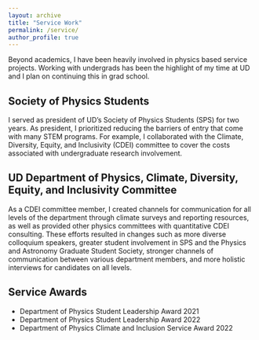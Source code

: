 ```yaml
---
layout: archive
title: "Service Work"
permalink: /service/
author_profile: true
---
```

Beyond academics, I have been heavily involved in physics based service projects. Working with undergrads has been the highlight of my time at UD and I plan on continuing this in grad school. 


Society of Physics Students
-----
I served as president of UD’s Society of Physics Students (SPS) for two years. As president, I prioritized reducing the barriers of entry that come with many STEM programs. For example, I collaborated with the Climate, Diversity, Equity, and Inclusivity (CDEI) committee to cover the costs associated with undergraduate research involvement. 

UD Department of Physics, Climate, Diversity, Equity, and Inclusivity Committee
----
As a CDEI committee member, I created channels for communication for all levels of the department through climate surveys and reporting resources, as well as provided other physics committees with quantitative CDEI consulting. These efforts resulted in changes such as more diverse colloquium speakers, greater student involvement in SPS and the Physics and Astronomy Graduate Student Society, stronger channels of communication between various department members, and more holistic interviews for candidates on all levels.

Service Awards
----
* Department of Physics Student Leadership Award 2021 
* Department of Physics Student Leadership Award 2022 
* Department of Physics Climate and Inclusion Service Award 2022
